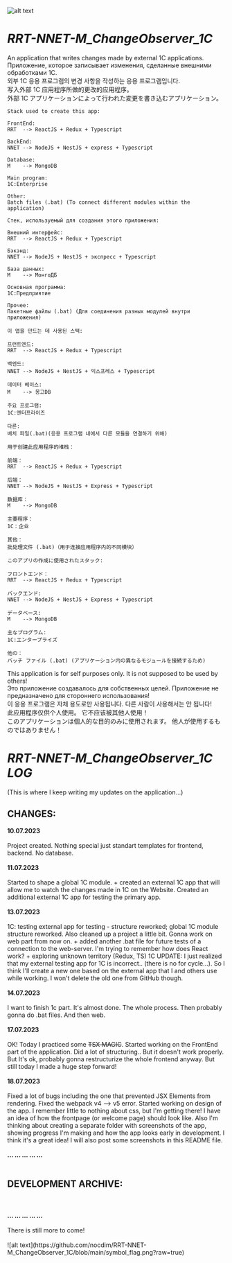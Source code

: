 ![alt text](https://github.com/nocdim/RRT-NNET-M_ChangeObserver_1C/blob/main/RRT-NNET-M.png?raw=true)
<br>
# *RRT-NNET-M_ChangeObserver_1C*
An application that writes changes made by external 1C applications. <br>
Приложение, которое записывает изменения, сделанные внешними обработками 1С. <br>
외부 1C 응용 프로그램의 변경 사항을 작성하는 응용 프로그램입니다. <br>
写入外部 1C 应用程序所做的更改的应用程序。<br>
外部 1C アプリケーションによって行われた変更を書き込むアプリケーション。 <br>


~~~~~~~~~~~~~~~~~~~~~~~~~~~~~~~~~~~~~~~~~~~~~~~~~~~~~~~~~~~~~~~~~~~~~~~~~~~~~~~~~~~
Stack used to create this app:

FrontEnd:
RRT  --> ReactJS + Redux + Typescript

BackEnd:
NNET --> NodeJS + NestJS + express + Typescript

Database:
M    --> MongoDB

Main program:
1C:Enterprise

Other:
Batch files (.bat) (To connect different modules within the application)
~~~~~~~~~~~~~~~~~~~~~~~~~~~~~~~~~~~~~~~~~~~~~~~~~~~~~~~~~~~~~~~~~~~~~~~~~~~~~~~~~~~
~~~~~~~~~~~~~~~~~~~~~~~~~~~~~~~~~~~~~~~~~~~~~~~~~~~~~~~~~~~~~~~~~~~~~~~~~~~~~~~~~~~
Стек, используемый для создания этого приложения:

Внешний интерфейс:
RRT  --> ReactJS + Redux + Typescript

Бэкэнд:
NNET --> NodeJS + NestJS + экспресс + Typescript

База данных:
М    --> МонгоДБ

Основная программа:
1С:Предприятие

Прочее:
Пакетные файлы (.bat) (Для соединения разных модулей внутри приложения)
~~~~~~~~~~~~~~~~~~~~~~~~~~~~~~~~~~~~~~~~~~~~~~~~~~~~~~~~~~~~~~~~~~~~~~~~~~~~~~~~~~~
~~~~~~~~~~~~~~~~~~~~~~~~~~~~~~~~~~~~~~~~~~~~~~~~~~~~~~~~~~~~~~~~~~~~~~~~~~~~~~~~~~~
이 앱을 만드는 데 사용된 스택:

프런트엔드:
RRT  --> ReactJS + Redux + Typescript

백엔드:
NNET --> NodeJS + NestJS + 익스프레스 + Typescript

데이터 베이스:
M    --> 몽고DB

주요 프로그램:
1C:엔터프라이즈

다른:
배치 파일(.bat)(응용 프로그램 내에서 다른 모듈을 연결하기 위해)
~~~~~~~~~~~~~~~~~~~~~~~~~~~~~~~~~~~~~~~~~~~~~~~~~~~~~~~~~~~~~~~~~~~~~~~~~~~~~~~~~~~
~~~~~~~~~~~~~~~~~~~~~~~~~~~~~~~~~~~~~~~~~~~~~~~~~~~~~~~~~~~~~~~~~~~~~~~~~~~~~~~~~~~
用于创建此应用程序的堆栈：

前端：
RRT  --> ReactJS + Redux + Typescript

后端：
NNET --> NodeJS + NestJS + Express + Typescript

数据库：
M    --> MongoDB

主要程序：
1C：企业

其他：
批处理文件 (.bat)（用于连接应用程序内的不同模块）
~~~~~~~~~~~~~~~~~~~~~~~~~~~~~~~~~~~~~~~~~~~~~~~~~~~~~~~~~~~~~~~~~~~~~~~~~~~~~~~~~~~
~~~~~~~~~~~~~~~~~~~~~~~~~~~~~~~~~~~~~~~~~~~~~~~~~~~~~~~~~~~~~~~~~~~~~~~~~~~~~~~~~~~
このアプリの作成に使用されたスタック:

フロントエンド：
RRT  --> ReactJS + Redux + Typescript

バックエンド:
NNET --> NodeJS + NestJS + Express + Typescript

データベース:
M    --> MongoDB

主なプログラム:
1C:エンタープライズ

他の：
バッチ ファイル (.bat) (アプリケーション内の異なるモジュールを接続するため)
~~~~~~~~~~~~~~~~~~~~~~~~~~~~~~~~~~~~~~~~~~~~~~~~~~~~~~~~~~~~~~~~~~~~~~~~~~~~~~~~~~~
This application is for self purposes only. It is not supposed to be used by others! <br>
Это приложение создавалось для собственных целей. Приложение не предназначено для стороннего использования! <br>
이 응용 프로그램은 자체 용도로만 사용됩니다. 다른 사람이 사용해서는 안 됩니다! <br>
此应用程序仅供个人使用。 它不应该被其他人使用！ <br>
このアプリケーションは個人的な目的のみに使用されます。 他人が使用するものではありません！<br>


# *RRT-NNET-M_ChangeObserver_1C LOG* 
(This is where I keep writing my updates on the application...)


<h2>CHANGES:</h2>


<b>10.07.2023</b> <br><br>
Project created. Nothing special just standart templates for frontend, backend. No database. <br><br>
<b>11.07.2023</b> <br><br>
Started to shape a global 1C module. + created an external 1C app that will allow me to watch the changes made in 1C on the Website.
Created an additional external 1C app for testing the primary app. <br><br>
<b>13.07.2023</b> <br><br>
1C: testing external app for testing - structure reworked; global 1C module structure reworked.
Also cleaned up a project a little bit. Gonna work on web part from now on. + added another .bat file for 
future tests of a connection to the web-server. I'm trying to remember how does React work? + exploring unknown territory (Redux, TS) 
1C UPDATE: I just realized that my external testing app for 1C is incorrect.. (there is no for cycle...).
So I think I'll create a new one based on the external app that I and others use while working. 
I won't delete the old one from GitHub though. <br><br>
<b>14.07.2023</b> <br><br>
I want to finish 1c part. It's almost done. The whole process. Then probably gonna do
.bat files. And then web. <br><br>
<b>17.07.2023</b> <br><br>
OK! Today I practiced some ~~TSX MAGIC~~. Started working on the FrontEnd part of the application. Did a lot of structuring..
But it doesn't work properly. But It's ok, probably gonna restructurize the whole frontend anyway. But still today I made a huge step forward!<br><br>
<b>18.07.2023</b> <br><br>
Fixed a lot of bugs including the one that prevented JSX Elements from rendering. Fixed the webpack v4 --> v5 error. Started working on design of the app. I remember little to nothing about css, but I'm getting there! I have an idea of how the frontpage (or welcome page) should look like. Also I'm thinking about creating a separate folder with screenshots of the app, showing progress I'm making and how the app looks early in development. I think it's a great idea! I will also post some screenshots in this README file.<br><br>
<b>... ... ... ... ...</b> <br><br>


<h2>DEVELOPMENT ARCHIVE:</h2>
<br><br>
<b>... ... ... ... ...</b> <br><br>
There is still more to come!
<br><br>
![alt text](https://github.com/nocdim/RRT-NNET-M_ChangeObserver_1C/blob/main/symbol_flag.png?raw=true)

